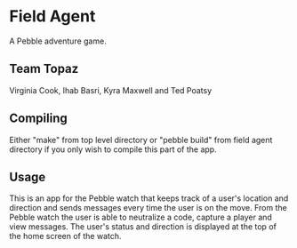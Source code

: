 # Field Agent
A Pebble adventure game. 

## Team Topaz
Virginia Cook, Ihab Basri, Kyra Maxwell and Ted Poatsy


## Compiling
Either "make" from top level directory or "pebble build" from field agent directory if you only wish to compile this part of the app. 

## Usage
This is an app for the Pebble watch that keeps track of a user's location and direction and sends messages every time the user is on the move. From the Pebble watch the user is able to neutralize a code, capture a player and view messages. The user's status and direction is displayed at the top of the home screen of the watch. 